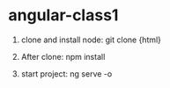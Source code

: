 # angular-class1

1. clone and install node:
    git clone {html} 

2. After clone: 
    npm install

3. start project: 
    ng serve -o
   

